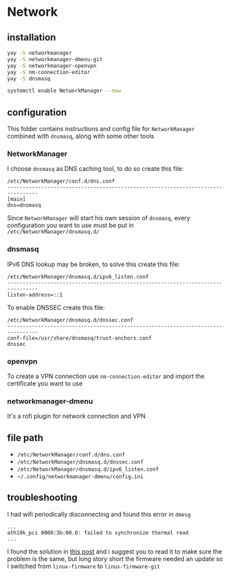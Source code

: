 # Network

## installation

```bash
yay -S networkmanager
yay -S networkmanager-dmenu-git
yay -S networkmanager-openvpn
yay -S nm-connection-editor
yay -S dnsmasq

systemctl enable NetworkManager --now
```

## configuration

This folder contains instructions and config file for `NetworkManager` combined
with `dnsmasq`, along with some other tools


### NetworkManager

I choose `dnsmasq` as DNS caching tool, to do so create this file:
```
/etc/NetworkManager/conf.d/dns.conf
--------------------------------------------------------------------------------
[main]
dns=dnsmasq
```

Since `NetworkManager` will start his own session of `dnsmasq`, every
configuration you want to use must be put in `/etc/NetworkManager/dnsmasq.d/`

### dnsmasq

IPv6 DNS lookup may be broken, to solve this create this file:
```
/etc/NetworkManager/dnsmasq.d/ipv6_listen.conf
--------------------------------------------------------------------------------
listen-address=::1
```

To enable DNSSEC create this file:
```
/etc/NetworkManager/dnsmasq.d/dnssec.conf
--------------------------------------------------------------------------------
conf-file=/usr/share/dnsmasq/trust-anchors.conf
dnssec
```

### openvpn

To create a VPN connection use `nm-connection-editor` and import the certificate
you want to use


### networkmanager-dmenu

It's a rofi plugin for network connection and VPN

## file path

- `/etc/NetworkManager/conf.d/dns.conf`
- `/etc/NetworkManager/dnsmasq.d/dnssec.conf`
- `/etc/NetworkManager/dnsmasq.d/ipv6_listen.conf`
- `~/.config/networkmanager-dmenu/config.ini`

## troubleshooting

I had wifi periodically disconnecting and found this error in `dmesg`
```
...
ath10k_pci 0000:3b:00.0: failed to synchronize thermal read
...
```

I found the solution in [this
post](https://bbs.archlinux.org/viewtopic.php?id=229808) and i suggest you to
read it to make sure the problem is the same, but long story short the firmware
needed an update so I switched from `linux-firmware` to `linux-firmware-git`
